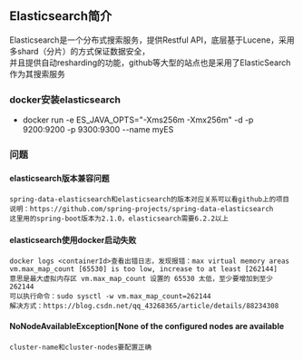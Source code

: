 ## Elasticsearch简介
Elasticsearch是一个分布式搜索服务，提供Restful API，底层基于Lucene，采用多shard（分片）的方式保证数据安全，\
并且提供自动resharding的功能，github等大型的站点也是采用了ElasticSearch作为其搜索服务

### docker安装elasticsearch
- docker run -e ES_JAVA_OPTS="-Xms256m -Xmx256m" -d -p 9200:9200 -p 9300:9300 --name myES <IMAGEID>

### 问题
#### elasticsearch版本兼容问题
    spring-data-elasticsearch和elasticsearch的版本对应关系可以看github上的项目说明：https://github.com/spring-projects/spring-data-elasticsearch
    这里用的spring-boot版本为2.1.0，elasticsearch需要6.2.2以上
    
#### elasticsearch使用docker启动失败
    docker logs <containerId>查看出错日志，发现报错：max virtual memory areas vm.max_map_count [65530] is too low, increase to at least [262144]
    意思是最大虚拟内存区 vm.max_map_count 设置的 65530 太低，至少要增加到至少262144
    可以执行命令：sudo sysctl -w vm.max_map_count=262144
    解决方式：https://blog.csdn.net/qq_43268365/article/details/88234308
    
#### NoNodeAvailableException[None of the configured nodes are available
    cluster-name和cluster-nodes要配置正确